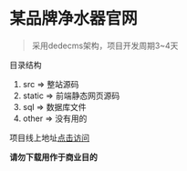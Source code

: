 某品牌净水器官网
==

> 采用dedecms架构，项目开发周期3~4天

目录结构
 1. src => 整站源码
 2. static => 前端静态网页源码
 3. sql => 数据库文件
 4. other => 没有用的
 

项目线上地址[点击访问][1]


  [1]: http://hx.bhujw.cn/
  
**请勿下载用作于商业目的**
